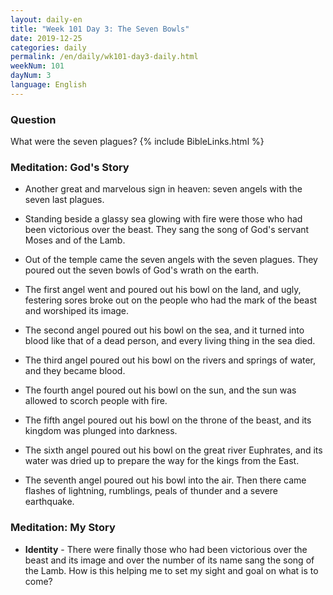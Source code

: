 ```yaml
---
layout: daily-en
title: "Week 101 Day 3: The Seven Bowls"
date: 2019-12-25 
categories: daily
permalink: /en/daily/wk101-day3-daily.html
weekNum: 101
dayNum: 3
language: English
---
```


### Question     
What were the seven plagues?
{% include BibleLinks.html %} 

### Meditation: God's Story   
+ Another great and marvelous sign in heaven: seven angels with the seven last plagues. 

+ Standing beside a glassy sea glowing with fire were those who had been victorious over the beast. They sang the song of God's servant Moses and of the Lamb. 

+ Out of the temple came the seven angels with the seven plagues. They poured out the seven bowls of God's wrath on the earth. 

+ The first angel went and poured out his bowl on the land, and ugly, festering sores broke out on the people who had the mark of the beast and worshiped its image. 

+ The second angel poured out his bowl on the sea, and it turned into blood like that of a dead person, and every living thing in the sea died. 

+ The third angel poured out his bowl on the rivers and springs of water, and they became blood. 

+ The fourth angel poured out his bowl on the sun, and the sun was allowed to scorch people with fire. 

+ The fifth angel poured out his bowl on the throne of the beast, and its kingdom was plunged into darkness. 

+ The sixth angel poured out his bowl on the great river Euphrates, and its water was dried up to prepare the way for the kings from the East. 

+ The seventh angel poured out his bowl into the air. Then there came flashes of lightning, rumblings, peals of thunder and a severe earthquake. 

### Meditation: My Story   
+ **Identity** - There were finally those who had been victorious over the beast and its image and over the number of its name sang the song of the Lamb. How is this helping me to set my sight and goal on what is to come? 

